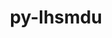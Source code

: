 ---
title: "py-lhsmdu"
layout: cache
categories: [package, develop]
meta: {"compilers": ["gcc@11.4.0", "gcc@9.4.0", "none"], "num_specs": 17, "num_specs_by_stack": {"e4s": 13, "e4s-neoverse_v1": 3, "e4s-power": 1, "root": 17}, "oss": ["ubuntu20.04", "ubuntu22.04"], "platforms": ["linux"], "stacks": ["e4s", "e4s-neoverse_v1", "e4s-power", "root"], "targets": ["neoverse_v1", "ppc64le", "x86_64_v3"], "versions": ["1.1"]}
spec_details: [{"compiler": "none", "hash": "2vkq3camtbqbgh2ciircxofcbrvp472a", "os": "ubuntu22.04", "platform": "linux", "size": "-", "stacks": ["e4s", "root"], "target": "x86_64_v3", "variants": ["build_system=python_pip"], "versions": ["1.1"]}, {"compiler": "none", "hash": "44hab36zviu5b6ogqf4yghslkmxohqwe", "os": "ubuntu22.04", "platform": "linux", "size": "-", "stacks": ["e4s", "root"], "target": "x86_64_v3", "variants": ["build_system=python_pip"], "versions": ["1.1"]}, {"compiler": "gcc@11.4.0", "hash": "4rcdimjlwvr4wekxf7bkne7lrem3payr", "os": "ubuntu22.04", "platform": "linux", "size": "-", "stacks": ["e4s-neoverse_v1", "root"], "target": "neoverse_v1", "variants": ["build_system=python_pip"], "versions": ["1.1"]}, {"compiler": "gcc@9.4.0", "hash": "76liiqd5i3yva65awducnj2sts27cztl", "os": "ubuntu20.04", "platform": "linux", "size": "-", "stacks": ["e4s-power", "root"], "target": "ppc64le", "variants": ["build_system=python_pip"], "versions": ["1.1"]}, {"compiler": "none", "hash": "e4cgfpzewsqph2vbepebkvn7vztoqldn", "os": "ubuntu22.04", "platform": "linux", "size": "-", "stacks": ["e4s", "root"], "target": "x86_64_v3", "variants": ["build_system=python_pip"], "versions": ["1.1"]}, {"compiler": "none", "hash": "fv72bxdrjmeci7shftfghhyhxgajccou", "os": "ubuntu22.04", "platform": "linux", "size": "-", "stacks": ["e4s", "root"], "target": "x86_64_v3", "variants": ["build_system=python_pip"], "versions": ["1.1"]}, {"compiler": "none", "hash": "kawpndrpoexmbaj54nldr6ux4hpthkmf", "os": "ubuntu22.04", "platform": "linux", "size": "-", "stacks": ["e4s", "root"], "target": "x86_64_v3", "variants": ["build_system=python_pip"], "versions": ["1.1"]}, {"compiler": "gcc@11.4.0", "hash": "lzkcat6xa6cktp3x2rql2fp76qnluydm", "os": "ubuntu22.04", "platform": "linux", "size": "-", "stacks": ["e4s-neoverse_v1", "root"], "target": "neoverse_v1", "variants": ["build_system=python_pip"], "versions": ["1.1"]}, {"compiler": "none", "hash": "ogt7ytiw5g7hikoccsub7bat6nflf33n", "os": "ubuntu22.04", "platform": "linux", "size": "-", "stacks": ["e4s", "root"], "target": "x86_64_v3", "variants": ["build_system=python_pip"], "versions": ["1.1"]}, {"compiler": "none", "hash": "qap3nqbu2i4okwhcfwzgvagxmfwn4qdy", "os": "ubuntu22.04", "platform": "linux", "size": "-", "stacks": ["e4s", "root"], "target": "x86_64_v3", "variants": ["build_system=python_pip"], "versions": ["1.1"]}, {"compiler": "gcc@11.4.0", "hash": "qx2let72x3owyzc5veuzsc42xemd75vz", "os": "ubuntu22.04", "platform": "linux", "size": "-", "stacks": ["e4s-neoverse_v1", "root"], "target": "neoverse_v1", "variants": ["build_system=python_pip"], "versions": ["1.1"]}, {"compiler": "none", "hash": "s2v4z7v7ob3n2ds7me4um2ezap2aatdv", "os": "ubuntu22.04", "platform": "linux", "size": "-", "stacks": ["e4s", "root"], "target": "x86_64_v3", "variants": ["build_system=python_pip"], "versions": ["1.1"]}, {"compiler": "none", "hash": "uwhtxkq3tctuzyankx2w7h7qdvkut5bt", "os": "ubuntu22.04", "platform": "linux", "size": "-", "stacks": ["e4s", "root"], "target": "x86_64_v3", "variants": ["build_system=python_pip"], "versions": ["1.1"]}, {"compiler": "none", "hash": "wnvhwskmfijvkp5cj7wa4hzrz4zzgsgd", "os": "ubuntu22.04", "platform": "linux", "size": "-", "stacks": ["e4s", "root"], "target": "x86_64_v3", "variants": ["build_system=python_pip"], "versions": ["1.1"]}, {"compiler": "none", "hash": "wpiqtza5ubo25jbxslc43r56ztetsrkj", "os": "ubuntu22.04", "platform": "linux", "size": "-", "stacks": ["e4s", "root"], "target": "x86_64_v3", "variants": ["build_system=python_pip"], "versions": ["1.1"]}, {"compiler": "none", "hash": "xjppnfdiqns4kyvv7tkwhstpuiukq62g", "os": "ubuntu22.04", "platform": "linux", "size": "-", "stacks": ["e4s", "root"], "target": "x86_64_v3", "variants": ["build_system=python_pip"], "versions": ["1.1"]}, {"compiler": "none", "hash": "xlor3udyduroejy2wnhgjjhb4uphgovy", "os": "ubuntu22.04", "platform": "linux", "size": "-", "stacks": ["e4s", "root"], "target": "x86_64_v3", "variants": ["build_system=python_pip"], "versions": ["1.1"]}]
---